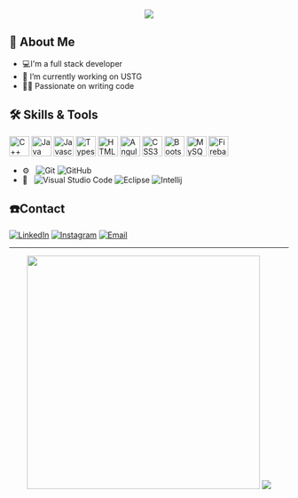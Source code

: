 
<h1 align="center"><img src="https://readme-typing-svg.herokuapp.com?font=IBM+Plex+Sans&color=F72EE2&size=30&duration=4000&center=true&vCenter=true&width=471&height=103&lines=Hi+i+am+Ajay++%F0%9F%91%8B;Welcome+to+my+git+profile" /></h1>


<!-- ![](https://komarev.com/ghpvc/?username=proxolo1) -->


## 🚀 About Me
- 💻I'm a full stack developer
- 🔭 I’m currently working on USTG
- 🧑‍💻 Passionate on writing code


## 🛠 Skills & Tools
<!-- - 💻 &nbsp; -->
<!--   ![Java](https://img.shields.io/badge/-Java-333333?style=flat&logo=Java&logoColor=007396)
  ![C++](https://img.shields.io/badge/-C++-333333?style=flat&logo=C%2B%2B&logoColor=00599C) -->
  <p align="left">
<a href="https://docs.microsoft.com/en-us/cpp/?view=msvc-170" target="_blank" rel="noreferrer"><img src="https://raw.githubusercontent.com/danielcranney/readme-generator/main/public/icons/skills/cplusplus-colored.svg" width="36" height="36" alt="C++" /></a>
<a href="https://www.oracle.com/java/" target="_blank" rel="noreferrer"><img src="https://raw.githubusercontent.com/danielcranney/readme-generator/main/public/icons/skills/java-colored.svg" width="36" height="36" alt="Java" /></a>
<a href="https://developer.mozilla.org/en-US/docs/Web/JavaScript" target="_blank" rel="noreferrer"><img src="https://raw.githubusercontent.com/danielcranney/readme-generator/main/public/icons/skills/javascript-colored.svg" width="36" height="36" alt="Javascript" /></a>
<a href="https://www.typescriptlang.org/" target="_blank" rel="noreferrer"><img src="https://raw.githubusercontent.com/danielcranney/readme-generator/main/public/icons/skills/typescript-colored.svg" width="36" height="36" alt="Typescript" /></a>
<a href="https://developer.mozilla.org/en-US/docs/Glossary/HTML5" target="_blank" rel="noreferrer"><img src="https://raw.githubusercontent.com/danielcranney/readme-generator/main/public/icons/skills/html5-colored.svg" width="36" height="36" alt="HTML5" /></a>
<a href="https://angular.io/" target="_blank" rel="noreferrer"><img src="https://raw.githubusercontent.com/danielcranney/readme-generator/main/public/icons/skills/angularjs-colored.svg" width="36" height="36" alt="Angular" /></a>
<a href="https://www.w3.org/TR/CSS/#css" target="_blank" rel="noreferrer"><img src="https://raw.githubusercontent.com/danielcranney/readme-generator/main/public/icons/skills/css3-colored.svg" width="36" height="36" alt="CSS3" /></a>
<a href="https://getbootstrap.com/" target="_blank" rel="noreferrer"><img src="https://raw.githubusercontent.com/danielcranney/readme-generator/main/public/icons/skills/bootstrap-colored.svg" width="36" height="36" alt="Bootstrap" /></a>
<a href="https://www.mysql.com/" target="_blank" rel="noreferrer"><img src="https://raw.githubusercontent.com/danielcranney/readme-generator/main/public/icons/skills/mysql-colored.svg" width="36" height="36" alt="MySQL" /></a>
<a href="https://firebase.google.com/" target="_blank" rel="noreferrer"><img src="https://raw.githubusercontent.com/danielcranney/readme-generator/main/public/icons/skills/firebase-colored.svg" width="36" height="36" alt="Firebase" /></a>
</p>

  
<!-- - 🌐 &nbsp;
  ![HTML5](https://img.shields.io/badge/-HTML5-333333?style=flat&logo=HTML5)
  ![CSS](https://img.shields.io/badge/-CSS-333333?style=flat&logo=CSS3&logoColor=1572B6)
  ![JavaScript](https://img.shields.io/badge/-JavaScript-333333?style=flat&logo=javascript)
  ![Bootstrap](https://img.shields.io/badge/-Bootstrap-333333?style=flat&logo=bootstrap&logoColor=563D7C)
  ![Angular](https://img.shields.io/badge/-Angular-333333?style=flat&logo=angular)
- 🛢 &nbsp;
  ![MySQL](https://img.shields.io/badge/-MySQL-333333?style=flat&logo=mysql) -->
- ⚙️ &nbsp;
  ![Git](https://img.shields.io/badge/-Git-333333?style=flat&logo=git)
  ![GitHub](https://img.shields.io/badge/-GitHub-333333?style=flat&logo=github)
- 🔧 &nbsp;
  ![Visual Studio Code](https://img.shields.io/badge/-Visual%20Studio%20Code-333333?style=flat&logo=visual-studio-code&logoColor=007ACC)
  ![Eclipse](https://img.shields.io/badge/-Eclipse-333333?style=flat&logo=eclipse-ide&logoColor=2C2255)
  ![Intellij](https://img.shields.io/badge/-Intellij-333333?style=flat&logo=intellij-ide&logoColor=2C2255)



## ☎️Contact 
<!--   ![giphy](https://user-images.githubusercontent.com/73517233/147820994-c999430d-f927-4793-8a27-f3fa43314f33.gif) -->

<a href="https://www.linkedin.com/in/ajay-k-santhosh-8564421ba"><img alt="LinkedIn" src="https://img.shields.io/badge/LinkedIn-Ajay%20K%20Santhosh-blue?style=flat-square&logo=linkedin"></a>
<a href="https://www.instagram.com/_ajayk._/"><img alt="Instagram" src="https://img.shields.io/badge/Instagram-_ajayk._-blue?style=flat-square&logo=instagram"></a>
<a href="mailto:ajayksanthosh.15@gmail.com"><img alt="Email" src="https://img.shields.io/badge/Email-ajayksanthosh.15@gmail.com-blue?style=flat-square&logo=gmail"></a>
<!--  <img align="right" height="180em" width="300px" src="https://user-images.githubusercontent.com/73517233/147820994-c999430d-f927-4793-8a27-f3fa43314f33.gif" /> -->
<hr>
<p align="center">
  <img width="420px" src="https://github-readme-stats.vercel.app/api?username=proxolo1&theme=buefy&show_icons=true" />
  <img src="https://github-readme-stats.vercel.app/api/top-langs/?username=proxolo1&theme=buefy&layout=compact" />
  </p>
